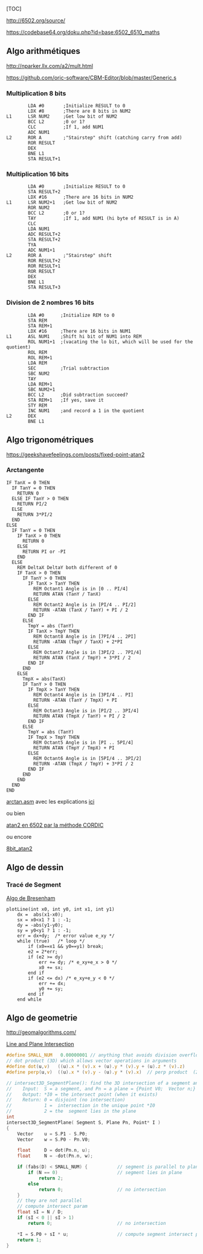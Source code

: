 [TOC]



http://6502.org/source/

https://codebase64.org/doku.php?id=base:6502_6510_maths

## Algo arithmétiques

http://nparker.llx.com/a2/mult.html

https://github.com/oric-software/CBM-Editor/blob/master/Generic.s

### Multiplication 8 bits
```
        LDA #0       ;Initialize RESULT to 0
        LDX #8       ;There are 8 bits in NUM2
L1      LSR NUM2     ;Get low bit of NUM2
        BCC L2       ;0 or 1?
        CLC          ;If 1, add NUM1
        ADC NUM1
L2      ROR A        ;"Stairstep" shift (catching carry from add)
        ROR RESULT
        DEX
        BNE L1
        STA RESULT+1
```

### Multiplication 16 bits
```
        LDA #0       ;Initialize RESULT to 0
        STA RESULT+2
        LDX #16      ;There are 16 bits in NUM2
L1      LSR NUM2+1   ;Get low bit of NUM2
        ROR NUM2
        BCC L2       ;0 or 1?
        TAY          ;If 1, add NUM1 (hi byte of RESULT is in A)
        CLC
        LDA NUM1
        ADC RESULT+2
        STA RESULT+2
        TYA
        ADC NUM1+1
L2      ROR A        ;"Stairstep" shift
        ROR RESULT+2
        ROR RESULT+1
        ROR RESULT
        DEX
        BNE L1
        STA RESULT+3
```

### Division de 2 nombres 16 bits

```
        LDA #0      ;Initialize REM to 0
        STA REM
        STA REM+1
        LDX #16     ;There are 16 bits in NUM1
L1      ASL NUM1    ;Shift hi bit of NUM1 into REM
        ROL NUM1+1  ;(vacating the lo bit, which will be used for the quotient)
        ROL REM
        ROL REM+1
        LDA REM
        SEC         ;Trial subtraction
        SBC NUM2
        TAY
        LDA REM+1
        SBC NUM2+1
        BCC L2      ;Did subtraction succeed?
        STA REM+1   ;If yes, save it
        STY REM
        INC NUM1    ;and record a 1 in the quotient
L2      DEX
        BNE L1
```
## Algo trigonométriques


https://geekshavefeelings.com/posts/fixed-point-atan2

### Arctangente

```basic
IF TanX = 0 THEN
  IF TanY = 0 THEN
    RETURN 0
  ELSE IF TanY > 0 THEN
    RETURN PI/2
  ELSE
    RETURN 3*PI/2
  END
ELSE
  IF TanY = 0 THEN
    IF TanX > 0 THEN
      RETURN 0
    ELSE
      RETURN PI or -PI
    END
  ELSE
    REM DeltaX DeltaY both different of 0  
    IF TanX > 0 THEN
      IF TanY > 0 THEN
        IF TanX > TanY THEN
          REM Octant1 Angle is in [0 .. PI/4]
          RETURN ATAN (TanY / TanX)
        ELSE
          REM Octant2 Angle is in [PI/4 .. PI/2]
          RETURN -ATAN (TanX / TanY) + PI / 2
        END IF
      ELSE
        TmpY = abs (TanY)
        IF TanX > TmpY THEN
          REM Octant8 Angle is in [7PI/4 .. 2PI]
          RETURN -ATAN (TmpY / TanX) + 2*PI
        ELSE
          REM Octant7 Angle is in [3PI/2 .. 7PI/4]
          RETURN ATAN (TanX / TmpY) + 3*PI / 2
        END IF
      END
    ELSE
      TmpX = abs(TanX)
      IF TanY > 0 THEN
        IF TmpX > TanY THEN
          REM Octant4 Angle is in [3PI/4 .. PI]
          RETURN -ATAN (TanY / TmpX) + PI
        ELSE
          REM Octant3 Angle is in [PI/2 .. 3PI/4]
          RETURN ATAN (TmpX / TanY) + PI / 2
        END IF
      ELSE
        TmpY = abs (TanY)
        IF TmpX > TmpY THEN
          REM Octant5 Angle is in [PI .. 5PI/4]
          RETURN ATAN (TmpY / TmpX) + PI
        ELSE
          REM Octant6 Angle is in [5PI/4 .. 3PI/2]
          RETURN -ATAN (TmpX / TmpY) + 3*PI / 2
        END IF
      END
    END
  END
END
```

[arctan.asm](https://github.com/dustmop/arctan24/blob/master/arctan.asm) avec les explications [ici](http://www.dustmop.io/blog/2015/07/22/discrete-arctan-in-6502/)

ou bien

[atan2 en 6502 par la méthode CORDIC](https://atariage.com/forums/blogs/entry/3385-atan2-in-6502/)

ou encore

[8bit_atan2](https://codebase64.org/doku.php?id=base:8bit_atan2_8-bit_angle)
## Algo de dessin

### Tracé de Segment

[Algo de  Bresenham](https://en.wikipedia.org/wiki/Bresenham%27s_line_algorithm)

```
plotLine(int x0, int y0, int x1, int y1)
    dx =  abs(x1-x0);
    sx = x0<x1 ? 1 : -1;
    dy = -abs(y1-y0);
    sy = y0<y1 ? 1 : -1;
    err = dx+dy;  /* error value e_xy */
    while (true)   /* loop */
        if (x0==x1 && y0==y1) break;
        e2 = 2*err;
        if (e2 >= dy)
            err += dy; /* e_xy+e_x > 0 */
            x0 += sx;
        end if
        if (e2 <= dx) /* e_xy+e_y < 0 */
            err += dx;
            y0 += sy;
        end if
    end while
```


## Algo de geometrie


http://geomalgorithms.com/


[Line and Plane Intersection](http://geomalgorithms.com/a05-_intersect-1.html)

```C
#define SMALL_NUM   0.00000001 // anything that avoids division overflow
// dot product (3D) which allows vector operations in arguments
#define dot(u,v)   ((u).x * (v).x + (u).y * (v).y + (u).z * (v).z)
#define perp(u,v)  ((u).x * (v).y - (u).y * (v).x)  // perp product  (2D)
```


```C
// intersect3D_SegmentPlane(): find the 3D intersection of a segment and a plane
//    Input:  S = a segment, and Pn = a plane = {Point V0;  Vector n;}
//    Output: *I0 = the intersect point (when it exists)
//    Return: 0 = disjoint (no intersection)
//            1 =  intersection in the unique point *I0
//            2 = the  segment lies in the plane
int
intersect3D_SegmentPlane( Segment S, Plane Pn, Point* I )
{
    Vector    u = S.P1 - S.P0;
    Vector    w = S.P0 - Pn.V0;

    float     D = dot(Pn.n, u);
    float     N = -dot(Pn.n, w);

    if (fabs(D) < SMALL_NUM) {           // segment is parallel to plane
        if (N == 0)                      // segment lies in plane
            return 2;
        else
            return 0;                    // no intersection
    }
    // they are not parallel
    // compute intersect param
    float sI = N / D;
    if (sI < 0 || sI > 1)
        return 0;                        // no intersection

    *I = S.P0 + sI * u;                  // compute segment intersect point
    return 1;
}
```
